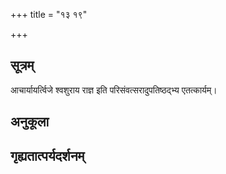+++
title = "१३ १९"

+++
## सूत्रम्
आचार्यायर्त्विजे श्वशुराय राज्ञ इति परिसंवत्सरादुपतिष्ठद्भ्य एतत्कार्यम्।
## अनुकूला

## गृह्यतात्पर्यदर्शनम्

